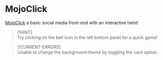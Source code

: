 # MojoClick
[MojoClick](https://bhardwaj-himanshu.github.io/MojoClick/) a basic social media front-end with an interactive twist!

> [!HINT]  
> Try clicking on the bell icon in the left bottom panel for a quick game!

> [!CURRENT-ERRORS]  
> Unable to change the background-theme by toggling the card option.